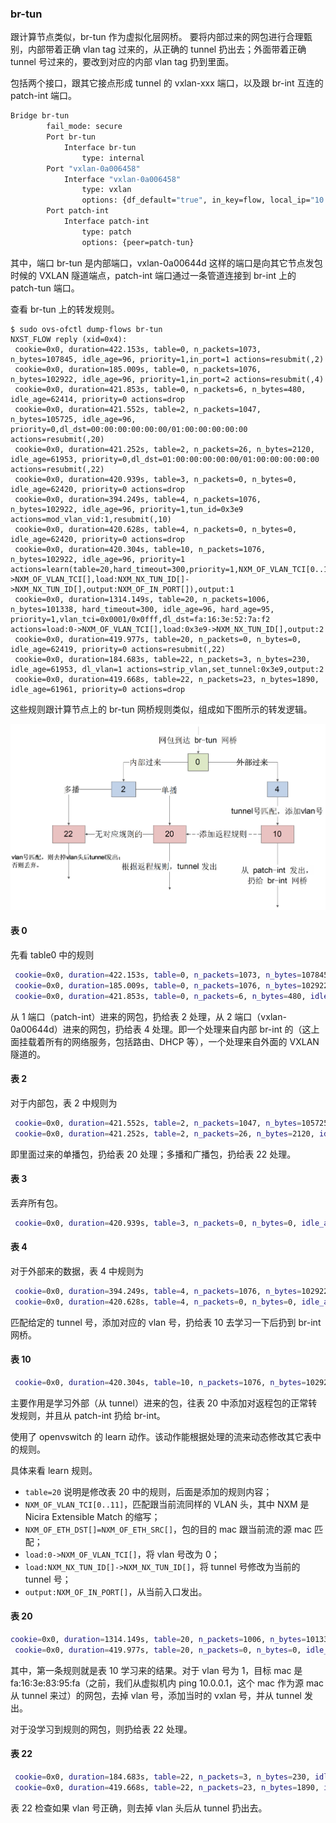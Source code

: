 ### br-tun

跟计算节点类似，br-tun 作为虚拟化层网桥。
要将内部过来的网包进行合理甄别，内部带着正确 vlan tag 过来的，从正确的 tunnel 扔出去；外面带着正确 tunnel 号过来的，要改到对应的内部 vlan tag 扔到里面。

包括两个接口，跟其它接点形成 tunnel 的 vxlan-xxx 端口，以及跟 br-int 互连的 patch-int 端口。
```sh
Bridge br-tun
        fail_mode: secure
        Port br-tun
            Interface br-tun
                type: internal
        Port "vxlan-0a006458"
            Interface "vxlan-0a006458"
                type: vxlan
                options: {df_default="true", in_key=flow, local_ip="10.0.100.77", out_key=flow, remote_ip="10.0.100.88"}
        Port patch-int
            Interface patch-int
                type: patch
                options: {peer=patch-tun}
```

其中，端口 br-tun 是内部端口，vxlan-0a00644d 这样的端口是向其它节点发包时候的 VXLAN 隧道端点，patch-int 端口通过一条管道连接到 br-int 上的 patch-tun 端口。

查看 br-tun 上的转发规则。

```
$ sudo ovs-ofctl dump-flows br-tun
NXST_FLOW reply (xid=0x4):
 cookie=0x0, duration=422.153s, table=0, n_packets=1073, n_bytes=107845, idle_age=96, priority=1,in_port=1 actions=resubmit(,2)
 cookie=0x0, duration=185.009s, table=0, n_packets=1076, n_bytes=102922, idle_age=96, priority=1,in_port=2 actions=resubmit(,4)
 cookie=0x0, duration=421.853s, table=0, n_packets=6, n_bytes=480, idle_age=62414, priority=0 actions=drop
 cookie=0x0, duration=421.552s, table=2, n_packets=1047, n_bytes=105725, idle_age=96, priority=0,dl_dst=00:00:00:00:00:00/01:00:00:00:00:00 actions=resubmit(,20)
 cookie=0x0, duration=421.252s, table=2, n_packets=26, n_bytes=2120, idle_age=61953, priority=0,dl_dst=01:00:00:00:00:00/01:00:00:00:00:00 actions=resubmit(,22)
 cookie=0x0, duration=420.939s, table=3, n_packets=0, n_bytes=0, idle_age=62420, priority=0 actions=drop
 cookie=0x0, duration=394.249s, table=4, n_packets=1076, n_bytes=102922, idle_age=96, priority=1,tun_id=0x3e9 actions=mod_vlan_vid:1,resubmit(,10)
 cookie=0x0, duration=420.628s, table=4, n_packets=0, n_bytes=0, idle_age=62420, priority=0 actions=drop
 cookie=0x0, duration=420.304s, table=10, n_packets=1076, n_bytes=102922, idle_age=96, priority=1 actions=learn(table=20,hard_timeout=300,priority=1,NXM_OF_VLAN_TCI[0..11],NXM_OF_ETH_DST[]=NXM_OF_ETH_SRC[],load:0->NXM_OF_VLAN_TCI[],load:NXM_NX_TUN_ID[]->NXM_NX_TUN_ID[],output:NXM_OF_IN_PORT[]),output:1
 cookie=0x0, duration=1314.149s, table=20, n_packets=1006, n_bytes=101338, hard_timeout=300, idle_age=96, hard_age=95, priority=1,vlan_tci=0x0001/0x0fff,dl_dst=fa:16:3e:52:7a:f2 actions=load:0->NXM_OF_VLAN_TCI[],load:0x3e9->NXM_NX_TUN_ID[],output:2
 cookie=0x0, duration=419.977s, table=20, n_packets=0, n_bytes=0, idle_age=62419, priority=0 actions=resubmit(,22)
 cookie=0x0, duration=184.683s, table=22, n_packets=3, n_bytes=230, idle_age=61953, dl_vlan=1 actions=strip_vlan,set_tunnel:0x3e9,output:2
 cookie=0x0, duration=419.668s, table=22, n_packets=23, n_bytes=1890, idle_age=61961, priority=0 actions=drop

```

这些规则跟计算节点上的 br-tun 网桥规则类似，组成如下图所示的转发逻辑。

![br-tun 的转发逻辑](../../images/ovs_rules_network_br_tun.png)

#### 表 0
先看 table0 中的规则
```sh
 cookie=0x0, duration=422.153s, table=0, n_packets=1073, n_bytes=107845, idle_age=96, priority=1,in_port=1 actions=resubmit(,2)
 cookie=0x0, duration=185.009s, table=0, n_packets=1076, n_bytes=102922, idle_age=96, priority=1,in_port=2 actions=resubmit(,4)
 cookie=0x0, duration=421.853s, table=0, n_packets=6, n_bytes=480, idle_age=62414, priority=0 actions=drop
```

从 1 端口（patch-int）进来的网包，扔给表 2 处理，从 2 端口（vxlan-0a00644d）进来的网包，扔给表 4 处理。即一个处理来自内部 br-int 的（这上面挂载着所有的网络服务，包括路由、DHCP 等），一个处理来自外面的 VXLAN 隧道的。

#### 表 2
对于内部包，表 2 中规则为
```sh
 cookie=0x0, duration=421.552s, table=2, n_packets=1047, n_bytes=105725, idle_age=96, priority=0,dl_dst=00:00:00:00:00:00/01:00:00:00:00:00 actions=resubmit(,20)
 cookie=0x0, duration=421.252s, table=2, n_packets=26, n_bytes=2120, idle_age=61953, priority=0,dl_dst=01:00:00:00:00:00/01:00:00:00:00:00 actions=resubmit(,22)
```
即里面过来的单播包，扔给表 20 处理；多播和广播包，扔给表 22 处理。

#### 表 3
丢弃所有包。
```sh
 cookie=0x0, duration=420.939s, table=3, n_packets=0, n_bytes=0, idle_age=62420, priority=0 actions=drop
```

#### 表 4
对于外部来的数据，表 4 中规则为
```sh
 cookie=0x0, duration=394.249s, table=4, n_packets=1076, n_bytes=102922, idle_age=96, priority=1,tun_id=0x3e9 actions=mod_vlan_vid:1,resubmit(,10)
 cookie=0x0, duration=420.628s, table=4, n_packets=0, n_bytes=0, idle_age=62420, priority=0 actions=drop
```
匹配给定的 tunnel 号，添加对应的 vlan 号，扔给表 10 去学习一下后扔到 br-int 网桥。

#### 表 10
```sh
 cookie=0x0, duration=420.304s, table=10, n_packets=1076, n_bytes=102922, idle_age=96, priority=1 actions=learn(table=20,hard_timeout=300,priority=1,NXM_OF_VLAN_TCI[0..11],NXM_OF_ETH_DST[]=NXM_OF_ETH_SRC[],load:0->NXM_OF_VLAN_TCI[],load:NXM_NX_TUN_ID[]->NXM_NX_TUN_ID[],output:NXM_OF_IN_PORT[]),output:1
```

主要作用是学习外部（从 tunnel）进来的包，往表 20 中添加对返程包的正常转发规则，并且从 patch-int 扔给 br-int。

使用了 openvswitch 的 learn 动作。该动作能根据处理的流来动态修改其它表中的规则。

具体来看 learn 规则。
* `table=20` 说明是修改表 20 中的规则，后面是添加的规则内容；
* `NXM_OF_VLAN_TCI[0..11]`，匹配跟当前流同样的 VLAN 头，其中 NXM 是 Nicira Extensible Match 的缩写；
* `NXM_OF_ETH_DST[]=NXM_OF_ETH_SRC[]`，包的目的 mac 跟当前流的源 mac 匹配；
* `load:0->NXM_OF_VLAN_TCI[]`，将 vlan 号改为 0；
* `load:NXM_NX_TUN_ID[]->NXM_NX_TUN_ID[]`，将 tunnel 号修改为当前的 tunnel 号；
* `output:NXM_OF_IN_PORT[]`，从当前入口发出。

#### 表 20
```sh
cookie=0x0, duration=1314.149s, table=20, n_packets=1006, n_bytes=101338, hard_timeout=300, idle_age=96, hard_age=95, priority=1,vlan_tci=0x0001/0x0fff,dl_dst=fa:16:3e:52:7a:f2 actions=load:0->NXM_OF_VLAN_TCI[],load:0x3e9->NXM_NX_TUN_ID[],output:2
 cookie=0x0, duration=419.977s, table=20, n_packets=0, n_bytes=0, idle_age=62419, priority=0 actions=resubmit(,22)
```
其中，第一条规则就是表 10 学习来的结果。对于 vlan 号为 1，目标 mac 是 fa:16:3e:83:95:fa（之前，我们从虚拟机内 ping 10.0.0.1，这个 mac 作为源 mac 从 tunnel 来过）的网包，去掉 vlan 号，添加当时的 vxlan 号，并从 tunnel 发出。

对于没学习到规则的网包，则扔给表 22 处理。

#### 表 22
```sh
 cookie=0x0, duration=184.683s, table=22, n_packets=3, n_bytes=230, idle_age=61953, dl_vlan=1 actions=strip_vlan,set_tunnel:0x3e9,output:2
 cookie=0x0, duration=419.668s, table=22, n_packets=23, n_bytes=1890, idle_age=61961, priority=0 actions=drop
```
表 22 检查如果 vlan 号正确，则去掉 vlan 头后从 tunnel 扔出去。
